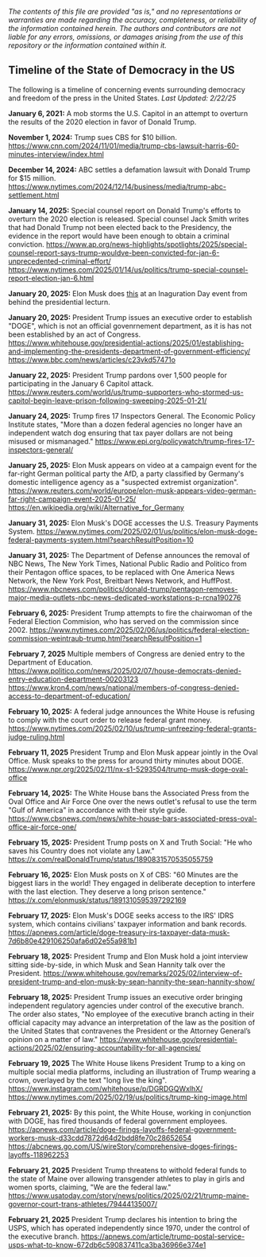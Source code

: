 *The contents of this file are provided "as is," and no representations or warranties are made regarding the accuracy, completeness, or reliability of the information contained herein. The authors and contributors are not liable for any errors, omissions, or damages arising from the use of this repository or the information contained within it.*

## Timeline of the State of Democracy in the US
The following is a timeline of concerning events surrounding democracy and freedom of the press in the United States. *Last Updated: 2/22/25*


**January 6, 2021:**
A mob storms the U.S. Capitol in an attempt to overturn the results of the 2020 election in favor of Donald Trump.

**November 1, 2024:**
Trump sues CBS for $10 billion.
https://www.cnn.com/2024/11/01/media/trump-cbs-lawsuit-harris-60-minutes-interview/index.html

**December 14, 2024:**
ABC settles a defamation lawsuit with Donald Trump for $15 million.
https://www.nytimes.com/2024/12/14/business/media/trump-abc-settlement.html

**January 14, 2025:**
Special counsel report on Donald Trump's efforts to overturn the 2020 election is released. Special counsel Jack Smith writes that had Donald Trump not been elected back to the Presidency, the evidence in the report would have been enough to obtain a criminal conviction.
https://www.ap.org/news-highlights/spotlights/2025/special-counsel-report-says-trump-wouldve-been-convicted-for-jan-6-unprecedented-criminal-effort/
https://www.nytimes.com/2025/01/14/us/politics/trump-special-counsel-report-election-jan-6.html

**January 20, 2025:**
Elon Musk does [this](https://www.youtube.com/watch?v=joV-9FFoA3Q) at an Inaguration Day event from behind the presidential lecturn.


**January 20, 2025:**
President Trump issues an executive order to establish "DOGE", which is not an official govenrnement department, as it is has not been established by an act of Congress. 
https://www.whitehouse.gov/presidential-actions/2025/01/establishing-and-implementing-the-presidents-department-of-government-efficiency/
https://www.bbc.com/news/articles/c23vkd57471o

**January 22, 2025:**
President Trump pardons over 1,500 people for participating in the January 6 Capitol attack.
https://www.reuters.com/world/us/trump-supporters-who-stormed-us-capitol-begin-leave-prison-following-sweeping-2025-01-21/

**January 24, 2025:**
Trump fires 17 Inspectors General. The Economic Policy Institute states, "More than a dozen federal agencies no longer have an independent watch dog ensuring that tax payer dollars are not being misused or mismanaged."
https://www.epi.org/policywatch/trump-fires-17-inspectors-general/

**January 25, 2025:**
Elon Musk appears on video at a campaign event for the far-right German political party the AfD, a party classified by Germany's domestic intelligence agency as a "suspected extremist organization".
https://www.reuters.com/world/europe/elon-musk-appears-video-german-far-right-campaign-event-2025-01-25/
https://en.wikipedia.org/wiki/Alternative_for_Germany

**January 31, 2025:**
Elon Musk's DOGE accesses the U.S. Treasury Payments System.
https://www.nytimes.com/2025/02/01/us/politics/elon-musk-doge-federal-payments-system.html?searchResultPosition=10

**January 31, 2025:**
The Department of Defense announces the removal of NBC News, The New York Times, National Public Radio and Politico from their Pentagon office spaces, to be replaced with One America News Network, the New York Post, Breitbart News Network, and HuffPost.  
https://www.nbcnews.com/politics/donald-trump/pentagon-removes-major-media-outlets-nbc-news-dedicated-workstations-p-rcna190276

**February 6, 2025:**
President Trump attempts to fire the chairwoman of the Federal Election Commision, who has served on the commission since 2002.
https://www.nytimes.com/2025/02/06/us/politics/federal-election-commission-weintraub-trump.html?searchResultPosition=1

**February 7, 2025**
Multiple members of Congress are denied entry to the Department of Education.
https://www.politico.com/news/2025/02/07/house-democrats-denied-entry-education-department-00203123
https://www.kron4.com/news/national/members-of-congress-denied-access-to-department-of-education/

**February 10, 2025:**
A federal judge announces the White House is refusing to comply with the court order to release federal grant money.
https://www.nytimes.com/2025/02/10/us/trump-unfreezing-federal-grants-judge-ruling.html

**February 11, 2025**
President Trump and Elon Musk appear jointly in the Oval Office. Musk speaks to the press for around thirty minutes about DOGE.
https://www.npr.org/2025/02/11/nx-s1-5293504/trump-musk-doge-oval-office

**February 14, 2025:**
The White House bans the Associated Press from the Oval Office and Air Force One over the news outlet's refusal to use the term "Gulf of America" in accordance with their style guide. 
https://www.cbsnews.com/news/white-house-bars-associated-press-oval-office-air-force-one/

**February 15, 2025:**
President Trump posts on X and Truth Social: "He who saves his Country does not violate any Law."
https://x.com/realDonaldTrump/status/1890831570535055759

**February 16, 2025:**
Elon Musk posts on X of CBS: "60 Minutes are the biggest liars in the world! They engaged in deliberate deception to interfere with the last election. They deserve a long prison sentence."
https://x.com/elonmusk/status/1891310595397292169

**February 17, 2025:**
Elon Musk's DOGE seeks access to the IRS' IDRS system, which contains civilians' taxpayer information and bank records.
https://apnews.com/article/doge-treasury-irs-taxpayer-data-musk-7d6b80e429106250afa6d02e55a981b1

**February 18, 2025:**
President Trump and Elon Musk hold a joint interview sitting side-by-side, in which Musk and Sean Hannity talk over the President. 
https://www.whitehouse.gov/remarks/2025/02/interview-of-president-trump-and-elon-musk-by-sean-hannity-the-sean-hannity-show/

**February 18, 2025:**
President Trump issues an executive order bringing independent regulatory agencies under control of the executive branch. The order also states, "No employee of the executive branch acting in their official capacity may advance an interpretation of the law as the position of the United States that contravenes the President or the Attorney General’s opinion on a matter of law."
https://www.whitehouse.gov/presidential-actions/2025/02/ensuring-accountability-for-all-agencies/

**February 19, 2025**
The White House likens President Trump to a king on multiple social media platforms, including an illustration of Trump wearing a crown, overlayed by the text "long live the king".
https://www.instagram.com/whitehouse/p/DGRDGQWxlhX/
https://www.nytimes.com/2025/02/19/us/politics/trump-king-image.html

**February 21, 2025:**
By this point, the White House, working in conjunction with DOGE, has fired thousands of federal government employees. 
https://apnews.com/article/doge-firings-layoffs-federal-government-workers-musk-d33cdd7872d64d2bdd8fe70c28652654
https://abcnews.go.com/US/wireStory/comprehensive-doges-firings-layoffs-118962253

**February 21, 2025**
President Trump threatens to withold federal funds to the state of Maine over allowing transgender athletes to play in girls and women sports, claiming, "We are the federal law."
https://www.usatoday.com/story/news/politics/2025/02/21/trump-maine-governor-court-trans-athletes/79444135007/

**February 21, 2025**
President Trump declares his intention to bring the USPS, which has operated independently since 1970, under the control of the executive branch.
https://apnews.com/article/trump-postal-service-usps-what-to-know-672db6c590837411ca3ba36966e374e1
